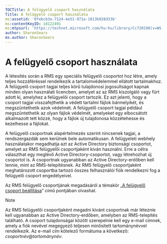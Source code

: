 ```yaml
---
TOCTitle: A felügyelő csoport használata
Title: A felügyelő csoport használata
ms:assetid: '0febcb3e-7124-4e51-971a-1013b928d33b'
ms:contentKeyID: 18122491
ms:mtpsurl: 'https://technet.microsoft.com/hu-hu/library/Cc720198(v=WS.10)'
author: SharonSears
ms.author: SharonSears
---
```


A felügyelő csoport használata
==============================

A létesítés során a RMS egy speciális felügyelő csoportot hoz létre, amely teljes hozzáféréssel rendelkezik a tartalomvédelemmel ellátott tartalmakhoz. A felügyelő csoport tagjai teljes körű tulajdonosi jogosultságot kapnak minden olyan használati licencben, amelyet az az RMS kiszolgáló vagy fürt adott ki, amelyhez a felügyelői csoport tartozik. Ez azt jelenti, hogy a csoport tagjai visszafejthetik a védett tartalmi fájlok bármelyikét, és megszüntethetik azok védelmét. A felügyelő csoport tagjai például megszüntethetik az olyan fájlok védelmét, amelyeket egy elbocsátott alkalmazott tett közzé, hogy a fájlok új tulajdonosa közzétehesse és kezelhesse a fájlokat.

A felügyelő csoportnak alapértelmezés szerint nincsenek tagjai, a rendszergazdák sem kerülnek bele automatikusan. A felügyeleti webhely használatakor megadhatja azt az Active Directory biztonsági csoportot, amelyet az RMS felügyelői csoportjaként kíván használni. Erre a célra választhat egy meglévő Active Directory-csoportot, vagy létrehozhat új csoportot is. A csoportnak ugyanabban az Active Directory-erdőben kell lennie, mint az RMS-telepítésnek. Az RMS felügyelő csoportjaként meghatározott csoportba tartozó összes felhasználói fiók rendelkezni fog a felügyelő csoport engedélyeivel.

Az RMS felügyelő csoportjának megadásáról a témakör „[A felügyelő csoport beállítása](https://technet.microsoft.com/f2ef847e-2824-471f-9079-5c343094aba8)” című pontjában olvashat.

> [!NOTE]  
> Az RMS felügyelői csoportjaként megadni kívánt csoportnak már léteznie kell ugyanabban az Active Directory-erdőben, amelyben az RMS-telepítés található. A csoport tulajdonságai között szerepelnie kell egy e-mail címnek, amely a fiók nevével megegyező teljesen minősített tartománynévvel rendelkezik. Az e-mail cím kötelező formátuma a következő: *csoportnév*@*tartománynév*. 
